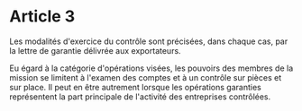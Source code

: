 # Article 3

Les modalités d'exercice du contrôle sont précisées, dans chaque cas, par la lettre de garantie délivrée aux exportateurs.

Eu égard à la catégorie d'opérations visées, les pouvoirs des membres de la mission se limitent à l'examen des comptes et à un contrôle sur pièces et sur place. Il peut en être autrement lorsque les opérations garanties représentent la part principale de l'activité des entreprises contrôlées.
